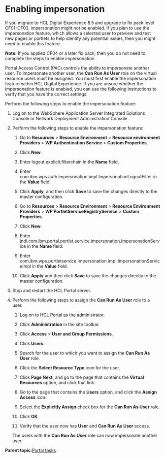 # Enabling impersonation

If you migrate to HCL Digital Experience 8.5 and upgrade to fix pack level CF01-CF03, impersonation might not be enabled. If you plan to use the impersonation feature, which allows a selected user to preview and test new pages or portlets to help identify any potential issues, then you might need to enable this feature.

**Note:** If you applied CF04 or a later fix pack, then you do not need to complete the steps to enable impersonation.

Portal Access Control \(PAC\) controls the ability to impersonate another user. To impersonate another user, the **Can Run As User** role on the virtual resource users must be assigned. You must first enable the impersonation feature within HCL Digital Experience. If you are unsure whether the impersonation feature is enabled, you can use the following instructions to verify that you have the correct settings.

Perform the following steps to enable the impersonation feature:

1.  Log on to the WebSphere Application Server Integrated Solutions Console or Network Deployment Administration Console.

2.  Perform the following steps to enable the impersonation feature:

    1.  Go to **Resources** \> **Resource Environment** \> **Resource environment Providers** \> **WP Authentication Service** \> **Custom Properties**.

    2.  Click **New**.

    3.  Enter logout.explicit.filterchain in the **Name** field.

    4.  Enter com.ibm.wps.auth.impersonation.impl.ImpersonationLogoutFilter in the **Value** field.

    5.  Click **Apply**, and then click **Save** to save the changes directly to the master configuration.

    6.  Go to **Resources** \> **Resource Environment** \> **Resource Environment Providers** \> **WP PortletServiceRegistryService** \> **Custom Properties**.

    7.  Click **New**.

    8.  Enter jndi.com.ibm.portal.portlet.service.impersonation.ImpersonationService in the **Name** field.

    9.  Enter com.ibm.wps.portletservice.impersonation.impl.ImpersonationServiceImpl in the **Value** field.

    10. Click **Apply** and then click **Save** to save the changes directly to the master configuration.

3.  Stop and restart the HCL Portal server.

4.  Perform the following steps to assign the **Can Run As User** role to a user.

    1.  Log on to HCL Portal as the administrator.

    2.  Click **Administration** in the site toolbar.

    3.  Click **Access** \> **User and Group Permissions**.

    4.  Click **Users**.

    5.  Search for the user to which you want to assign the **Can Run As User** role.

    6.  Click the **Select Resource Type** icon for the user.

    7.  Click **Page Next**, and go to the page that contains the **Virtual Resources** option, and click that link.

    8.  Go to the page that contains the **Users** option, and click the **Assign Access** icon.

    9.  Select the **Explicitly Assign** check box for the **Can Run As User** role.

    10. Click **OK**.

    11. Verify that the user now has **User** and **Can Run As User** access.

    The users with the **Can Run As User** role can now impersonate another user.


**Parent topic:**[Portal tasks](../migrate/mig_post_portaltasks.md)

